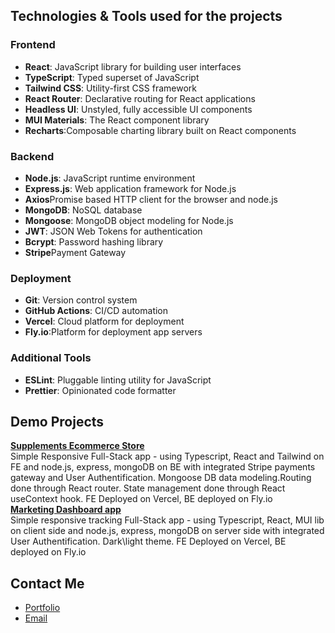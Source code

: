 <!DOCTYPE html>
<html>

<body>



<h2>Technologies & Tools used for the projects</h2>

<h3>Frontend</h3>
<ul>
    <li><strong>React</strong>: JavaScript library for building user interfaces</li>
    <li><strong>TypeScript</strong>: Typed superset of JavaScript</li>
    <li><strong>Tailwind CSS</strong>: Utility-first CSS framework</li>
    <li><strong>React Router</strong>: Declarative routing for React applications</li>
    <li><strong>Headless UI</strong>: Unstyled, fully accessible UI components</li>
    <li><strong>MUI Materials</strong>: The React component library</li>
    <li><strong>Recharts</strong>:Composable charting library built on React components</li>
</ul>

<h3>Backend</h3>
<ul>
    <li><strong>Node.js</strong>: JavaScript runtime environment</li>
    <li><strong>Express.js</strong>: Web application framework for Node.js</li>
    <li><strong>Axios</strong>Promise based HTTP client for the browser and node.js</li>
    <li><strong>MongoDB</strong>: NoSQL database</li>
    <li><strong>Mongoose</strong>: MongoDB object modeling for Node.js</li>
    <li><strong>JWT</strong>: JSON Web Tokens for authentication</li>
    <li><strong>Bcrypt</strong>: Password hashing library</li>
    <li><strong>Stripe</strong>Payment Gateway</li>
</ul>

<h3> Deployment</h3>
<ul>
    <li><strong>Git</strong>: Version control system</li>
    <li><strong>GitHub Actions</strong>: CI/CD automation</li>
    <li><strong>Vercel</strong>: Cloud platform for deployment</li>
    <li><strong>Fly.io</strong>:Platform for deployment app servers </li>
</ul>

<h3>Additional Tools</h3>
<ul>
    <li><strong>ESLint</strong>: Pluggable linting utility for JavaScript</li>
    <li><strong>Prettier</strong>: Opinionated code formatter</li>
</ul>

<h2>Demo Projects</h2>
<ul style="list-style-type: none; padding-left: 0; margin-left: 0;">
    <strong><a href="https://supplements-ecommerce-five.vercel.app/">Supplements Ecommerce Store</a></strong> <br>Simple Responsive Full-Stack app  - using Typescript, React and Tailwind on FE and node.js, express, mongoDB on BE with integrated Stripe payments gateway and User Authentification. Mongoose DB data modeling.Routing done through React router. State management done through React useContext hook. FE Deployed on Vercel,  BE deployed on Fly.io</br>
 <strong><a href="https://mern-dashboard-fullstack.vercel.app/dashboard">Marketing Dashboard app</a></strong><br>Simple responsive tracking Full-Stack app - using Typescript, React, MUI lib on  client side and node.js, express, mongoDB on server side with integrated User Authentification. Dark\light theme. FE Deployed on Vercel, BE deployed on Fly.io</br>

</ul>

<h2>Contact Me</h2>
<ul>
    <li><a href="https://miskokdesi.sk">Portfolio</a></li>
    <li><a href="work@miskokdesi.sk">Email</a></li>
</ul>

</body>
</html>
